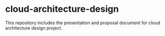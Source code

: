 # cloud-architecture-design
This repository includes the presentation and proposal document for cloud architecture design project.
